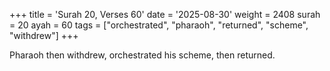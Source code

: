 +++
title = 'Surah 20, Verses 60'
date = '2025-08-30'
weight = 2408
surah = 20
ayah = 60
tags = ["orchestrated", "pharaoh", "returned", "scheme", "withdrew"]
+++

Pharaoh then withdrew, orchestrated his scheme, then returned.